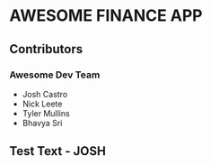 # AWESOME FINANCE APP

## Contributors

### Awesome Dev Team

- Josh Castro
- Nick Leete
- Tyler Mullins
- Bhavya Sri

## Test Text - JOSH